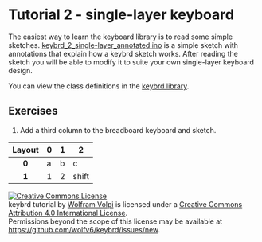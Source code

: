 Tutorial 2 - single-layer keyboard
=======================================
The easiest way to learn the keyboard library is to read some simple sketches.
[keybrd_2_single-layer_annotated.ino](keybrd_2_single-layer_annotated/keybrd_2_single-layer_annotated.ino) is a simple sketch with annotations that explain how a keybrd sketch works.
After reading the sketch you will be able to modify it to suite your own single-layer keyboard design.

You can view the class definitions in the [keybrd library](../src/).

## Exercises
1) Add a third column to the breadboard keyboard and sketch.

| Layout | **0** | **1** | **2** |
|:------:|-------|-------|-------|
|  **0** | a     | b     | c     |
|  **1** | 1     | 2     | shift |

<a rel="license" href="http://creativecommons.org/licenses/by/4.0/"><img alt="Creative Commons License" style="border-width:0" src="https://i.creativecommons.org/l/by/4.0/88x31.png" /></a><br /><span xmlns:dct="http://purl.org/dc/terms/" property="dct:title">keybrd tutorial</span> by <a xmlns:cc="http://creativecommons.org/ns#" href="https://github.com/wolfv6/keybrd" property="cc:attributionName" rel="cc:attributionURL">Wolfram Volpi</a> is licensed under a <a rel="license" href="http://creativecommons.org/licenses/by/4.0/">Creative Commons Attribution 4.0 International License</a>.<br />Permissions beyond the scope of this license may be available at <a xmlns:cc="http://creativecommons.org/ns#" href="https://github.com/wolfv6/keybrd/issues/new" rel="cc:morePermissions">https://github.com/wolfv6/keybrd/issues/new</a>.
